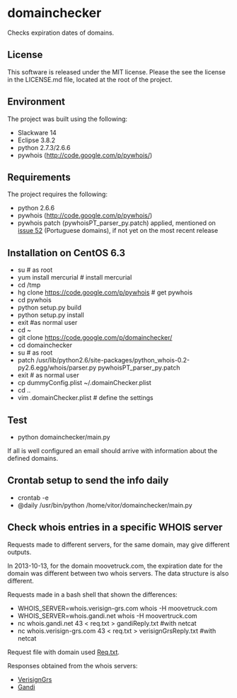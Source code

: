 # domainchecker #
Checks expiration dates of domains.

## License ##
This software is released under the MIT license. Please the see the license in the LICENSE.md file,
located at the root of the project.

## Environment ##
The project was built using the following:
  * Slackware 14
  * Eclipse 3.8.2
  * python 2.7.3/2.6.6
  * pywhois (http://code.google.com/p/pywhois/)

## Requirements ##
The project requires the following:
  * python 2.6.6
  * pywhois (http://code.google.com/p/pywhois/)
  * pywhois patch (pywhoisPT\_parser\_py.patch) applied, mentioned on [issue 52](https://code.google.com/p/domainchecker/issues/detail?id=52) (Portuguese domains), if not yet on the most recent release

## Installation on CentOS 6.3 ##
  * su # as root
  * yum install mercurial # install mercurial
  * cd /tmp
  * hg clone https://code.google.com/p/pywhois # get pywhois
  * cd pywhois
  * python setup.py build
  * python setup.py install
  * exit #as normal user
  * cd ~
  * git clone https://code.google.com/p/domainchecker/
  * cd domainchecker
  * su # as root
  * patch /usr/lib/python2.6/site-packages/python\_whois-0.2-py2.6.egg/whois/parser.py  pywhoisPT\_parser\_py.patch
  * exit # as normal user
  * cp dummyConfig.plist ~/.domainChecker.plist
  * cd ..
  * vim .domainChecker.plist # define the settings

## Test ##
  * python domainchecker/main.py

If all is well configured an email should arrive with information about the defined domains.

## Crontab setup to send the info daily ##
  * crontab -e
  * @daily /usr/bin/python /home/vitor/domainchecker/main.py

## Check whois entries in a specific WHOIS server ##
Requests made to different servers, for the same domain, may give different outputs.

In 2013-10-13, for the domain moovetruck.com, the expiration date for the domain was different between two whois servers. The data structure is also different.

Requests made in a bash shell that shown the differences:
  * WHOIS\_SERVER=whois.verisign-grs.com whois -H moovetruck.com
  * WHOIS\_SERVER=whois.gandi.net whois -H moovertruck.com
  * nc whois.gandi.net 43 < req.txt > gandiReply.txt  #with netcat
  * nc whois.verisign-grs.com 43 < req.txt > verisignGrsReply.txt  #with netcat

Request file with domain used [Req.txt](http://wiki.domainchecker.googlecode.com/git/req.txt).

Responses obtained from the whois servers:
  * [VerisignGrs](http://wiki.domainchecker.googlecode.com/git/verisignGrsReply.txt)
  * [Gandi](http://wiki.domainchecker.googlecode.com/git/gandiReply.txt)
